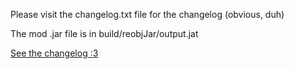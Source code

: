 Please visit the changelog.txt file for the changelog (obvious, duh)

The mod .jar file is in build/reobjJar/output.jat

[See the changelog :3](CHANGELOG.md)